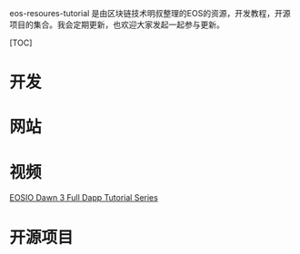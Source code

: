 eos-resoures-tutorial 是由区块链技术明叔整理的EOS的资源，开发教程，开源项目的集合。我会定期更新，也欢迎大家发起一起参与更新。


[TOC]


# 开发


# 网站


# 视频

[EOSIO Dawn 3 Full Dapp Tutorial Series](https://www.youtube.com/playlist?list=PLvpGYhOe8UbsKmsYW98dM1yt1sEbeNqIq)


# 开源项目
